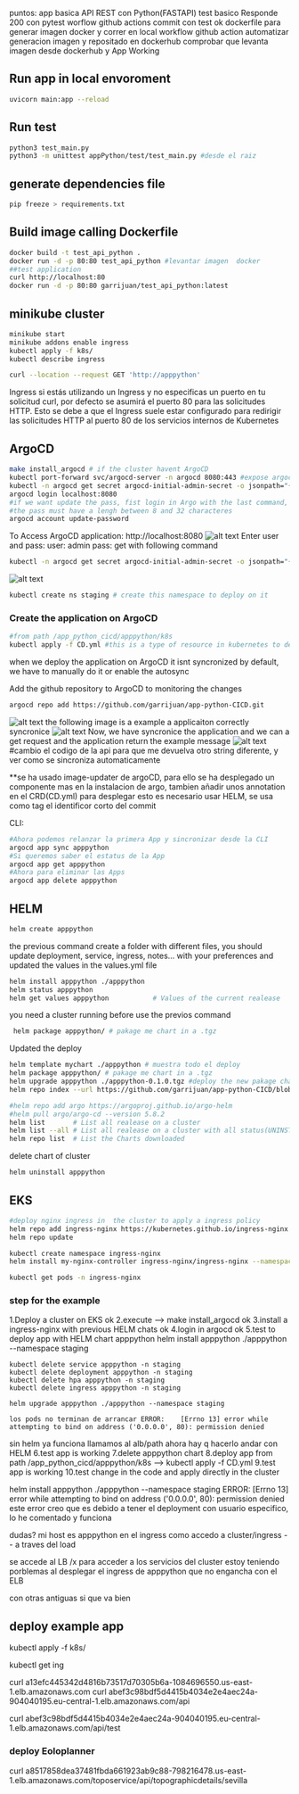 puntos:
app basica API REST con Python(FASTAPI)
test basico Responde 200 con pytest
worflow github actions commit con test ok
dockerfile para generar imagen docker y correr en local
workflow github action automatizar generacion imagen y repositado en dockerhub
comprobar que levanta imagen desde dockerhub y App Working


## Run app in local envoroment
```sh
uvicorn main:app --reload
```
## Run test
```sh
python3 test_main.py
python3 -m unittest appPython/test/test_main.py #desde el raiz
```
## generate dependencies file
```sh
pip freeze > requirements.txt
```
## Build image calling Dockerfile
```sh
docker build -t test_api_python .
docker run -d -p 80:80 test_api_python #levantar imagen  docker
##test application
curl http://localhost:80
docker run -d -p 80:80 garrijuan/test_api_python:latest
```

## minikube cluster 
```sh
minikube start
minikube addons enable ingress
kubectl apply -f k8s/
kubectl describe ingress

curl --location --request GET 'http://apppython'
```

Ingress
si estás utilizando un Ingress y no especificas un puerto en tu solicitud curl, por defecto se asumirá el puerto 80 para las solicitudes HTTP. Esto se debe a que el Ingress suele estar configurado para redirigir las solicitudes HTTP al puerto 80 de los servicios internos de Kubernetes


## ArgoCD 
```sh
make install_argocd # if the cluster havent ArgoCD
kubectl port-forward svc/argocd-server -n argocd 8080:443 #expose argocd app in localhost port 8080
kubectl -n argocd get secret argocd-initial-admin-secret -o jsonpath="{.data.password}" | base64 -d; echo #Return the pass
argocd login localhost:8080
#if we want update the pass, fist login in Argo with the last command, afterwards update the pass with the following command.
#the pass must have a lengh between 8 and 32 characteres
argocd account update-password
```
To Access ArgoCD application:
http://localhost:8080
![alt text](/documentation/argoLogin.png "ArgoCD-login")
Enter user and pass:
user: admin
pass: get with following command
```sh
kubectl -n argocd get secret argocd-initial-admin-secret -o jsonpath="{.data.password}" | base64 -d; echo
```
![alt text](/documentation/argoCDinterface.png "ArgoCD-interface")
```sh
kubectl create ns staging # create this namespace to deploy on it
```
### Create the application on ArgoCD
```sh
#from path /app_python_cicd/apppython/k8s
kubectl apply -f CD.yml #this is a type of resource in kubernetes to deploy application.
```
when we deploy the application on ArgoCD it isnt syncronized by default, we have to manually do it  or enable the autosync

Add the github repository to ArgoCD to monitoring the changes
```sh
argocd repo add https://github.com/garrijuan/app-python-CICD.git
```
![alt text](/documentation/argocd-repo.png "ArgoCD-repository")
the following image is a example a applicaiton correctly syncronice
![alt text](/documentation/appargocd.png "ArgoCD-app-syncronice")
Now, we have syncronice the application and we can a get request and the application return the example message
![alt text](/documentation/argoCommit1.png "ArgoCD-app-syncroniceV1")
#cambio el codigo de la api para que me devuelva otro string diferente, y ver como se sincroniza automaticamente

**se ha usado image-updater de argoCD, para ello se ha desplegado un componente mas en la instalacion de argo, tambien añadir unos annotation en el CRD(CD.yml)
para desplegar esto es necesario usar HELM, se usa como tag el identificor corto del commit

CLI:
```sh
#Ahora podemos relanzar la primera App y sincronizar desde la CLI
argocd app sync apppython
#Si queremos saber el estatus de la App
argocd app get apppython
#Ahora para eliminar las Apps
argocd app delete apppython
```

## HELM 
```sh 
helm create apppython
```

the previous command create a folder with different files, you should update deployment, service, ingress, notes... with your preferences and updated the values in the values.yml file

```sh
helm install apppython ./apppython 
helm status apppython               
helm get values apppython           # Values of the current realease
```

you need a cluster running before use the previos command

```sh
 helm package apppython/ # pakage me chart in a .tgz
```
Updated the deploy
```sh
helm template mychart ./apppython # muestra todo el deploy
helm package apppython/ # pakage me chart in a .tgz
helm upgrade apppython ./apppython-0.1.0.tgz #deploy the new pakage chart
helm repo index --url https://github.com/garrijuan/app-python-CICD/blob/main/HELM/apppython/charts/ .
```
```sh
#helm repo add argo https://argoproj.github.io/argo-helm
#helm pull argo/argo-cd --version 5.8.2
helm list       # List all realease on a cluster
helm list --all # List all realease on a cluster with all status(UNINSTALLED;DEPLOYED, etc)
helm repo list  # List the Charts downloaded
```

delete chart of cluster
```sh
helm uninstall apppython
```


## EKS
```sh
#deploy nginx ingress in  the cluster to apply a ingress policy
helm repo add ingress-nginx https://kubernetes.github.io/ingress-nginx
helm repo update

kubectl create namespace ingress-nginx
helm install my-nginx-controller ingress-nginx/ingress-nginx --namespace ingress-nginx

kubectl get pods -n ingress-nginx
```

### step for the example
1.Deploy a cluster on EKS                                           ok
2.execute --> make install_argocd                                   ok
3.install a ingress-nginx with previous HELM chats                  ok
4.login in argocd                                                   ok
5.test to deploy app with HELM chart apppython
    helm install apppython ./apppython --namespace staging

    kubectl delete service apppython -n staging
    kubectl delete deployment apppython -n staging
    kubectl delete hpa apppython -n staging
    kubectl delete ingress apppython -n staging
 
    helm upgrade apppython ./apppython --namespace staging

    los pods no terminan de arrancar ERROR:    [Errno 13] error while attempting to bind on address ('0.0.0.0', 80): permission denied

sin helm ya funciona llamamos al alb/path
ahora hay q hacerlo andar con HELM
6.test app is working
7.delete apppython chart
8.deploy app from path /app_python_cicd/apppython/k8s
    --> kubectl apply -f CD.yml 
9.test app is working
10.test change in the code and apply directly in the cluster



helm install apppython ./apppython --namespace staging
ERROR:    [Errno 13] error while attempting to bind on address ('0.0.0.0', 80): permission denied
este error creo que es debido a tener el deployment con usuario especifico, lo he comentado y funciona

dudas?
mi host es apppython en el ingress
como accedo a cluster/ingress           -- a traves del load



se accede al LB /x para acceder a los servicios del cluster
estoy teniendo porblemas al desplegar el ingress de apppython que no engancha con el ELB

con otras antiguas si que va bien



## deploy example app
kubectl apply -f k8s/

kubectl get ing

curl a13efc445342d4816b73517d70305b6a-1084696550.us-east-1.elb.amazonaws.com
curl abef3c98bdf5d4415b4034e2e4aec24a-904040195.eu-central-1.elb.amazonaws.com/api

curl abef3c98bdf5d4415b4034e2e4aec24a-904040195.eu-central-1.elb.amazonaws.com/api/test


### deploy Eoloplanner

curl a8517858dea37481fbda661923ab9c88-798216478.us-east-1.elb.amazonaws.com/toposervice/api/topographicdetails/sevilla